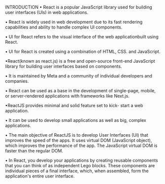 INTRODUCTION
• React is a popular JavaScript library used for building user interfaces (Uls) in web applications.

• React is widely used in web development due to its fast rendering capabilities and ability to handle complex UI components.

• Ul for React refers to the visual interface of the web applicationbuilt using React.


• Ul for React is created using a combination of HTML, CSS. and JavaScript.

•React(known as react.js) is a free and open-source
front-end JavaScript library for building user interfaces
based on components. 

• It is maintained by Meta and a community of individual developers and companies.

• React can be used as a base in the development of single-page, mobile, or server-rendered applications with frameworks like Next.js.

•ReactJS provides minimal and solid feature set to kick- start a web application.

• It can be used to develop small applications as well as big, complex applications.



• The main objective of ReactJS is to develop User Interfaces (UI) that improves the speed of the apps. 
It uses virtual DOM (JavaScript object), which improves the performance of the app. 
The JavaScript virtual DOM is faster than the regular DOM.


• In React, you develop your applications by creating reusable components that you can think of as independent Lego blocks.
 These components are individual pieces of a final interface, which, when assembled, form the application's entire user interface.
